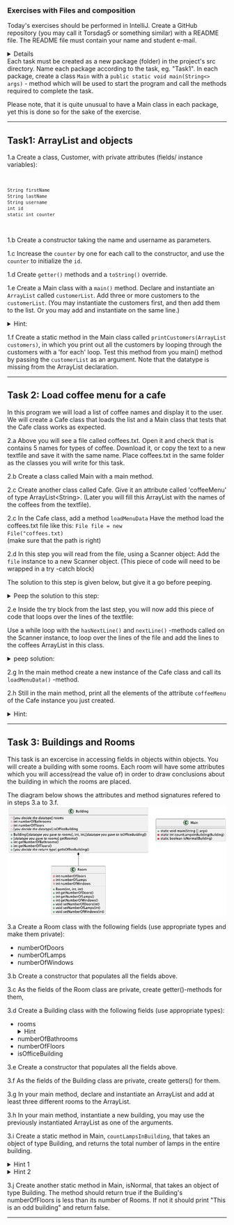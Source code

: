 ### Exercises with Files and composition
Today's exercises should be performed in IntelliJ. Create a GitHub repository (you may call it Torsdag5 or something similar) with a README file. The README file must contain your name and student e-mail.
<details>In IntelliJ, choose New Project from Version Control, to open the repository.</details>
Each task must be created as a new package (folder) in the project's src directory. Name each package according to the task, eg. "Task1". In each package, create a class <code>Main</code> with a <code>public static void main(String<> args)</code> - method which will be used to start the program and call the methods required to complete the task.

Please note, that it is quite unusual to have a Main class in each package, yet this is done so for the sake of the exercise.

---
## Task1: ArrayList and objects
1.a Create a class, Customer, with private attributes (fields/ instance variables): 
<code>

	String firstName
	String lastName
	String username
	int id
	static int counter
</code>

1.b Create a constructor taking the name and username as parameters.

1.c Increase the <code>counter</code> by one for each call to the constructor, and use the <code>counter</code> to initialize the <code>id</code>.

1.d Create <code>getter()</code> methods and a <code>toString()</code> override.

1.e Create a Main class with a <code>main()</code> method. Declare and instantiate an <code>ArrayList</code> called <code>customerList</code>. Add three or more customers to the <code>customerList</code>.
(You may instantiate the customers first, and then add them to the list. Or you may add and instantiate on the same line.)
<details><summary> Hint:
  </summary> <code>
  
	Customer c1 = new Customer("fornavn", "efternavn", "brugernavn");
	customerList.add(c1);
</code>

OR

<code>
	
	customerList.add(new Customer("fornavn", "efternavn", "brugernavn"));
</code>
</details>

1.f Create a static method in the Main class called <code>printCustomers(ArrayList customers)</code>, in which you print out all the customers by looping through the customers with a 'for each' loop. Test this method from you main() method by passing the <code>customerList</code> as an argument. Note that the datatype is missing from the ArrayList declaration.

---
## Task 2: Load coffee menu for a cafe
In this program we will load a list of coffee names and display it to the user. We will create a Cafe class that loads the list and a Main class that tests that the Cafe class works as expected.

2.a Above you will see a file called coffees.txt. Open it and check that is contains 5 names for types of coffee. Download it, or copy the text to a new textfile and save it with the same name. Place coffees.txt in the same folder as the classes you will write for this task.

2.b Create a class called Main with a main method. 

2.c Create another class called Cafe. Give it an attribute called 'coffeeMenu' of type ArrayList\<String\>. 
(Later you will fill this ArrayList with the names of the coffees from the textfile).

2.c In the Cafe class, add a method <code>loadMenuData</code> 
Have the method load the coffees.txt file like this:
<code>File file = new File("coffees.txt) </code>  
(make sure that the path is right)

2.d In this step you will read from the file, using a Scanner object: Add the <code>file</code> instance to a new Scanner object. (This piece of code will need to be wrapped in a try -catch block)

The solution to this step is given below, but give it a go before peeping.
<details>
  <summary> Peep the solution to this step:
  </summary>
  <code>
		  
	try {
		Scanner scan = new Scanner(file); 
	}catch(FileNotFoundException e){
 		System.out.println("File not found. Check path and filename");  
	}
</code>
Remember to import <code>java.util.Scanner</code> and <code>java.io.FileNotFoundException</code>
</details>


2.e Inside the try block from the last step, you will now add this piece of code that loops over the lines of the textfile:


Use a while loop with the <code>hasNextLine()</code> and <code>nextLine()</code> -methods called on the Scanner instance, to loop over the lines of the file and add the lines to the coffees ArrayList in this class.
<details>
  <summary> peep solution:
  </summary>
<code>

	  while(scan.hasNextLine()){
		coffeeMenu.add(scan.nextLine());
	}
</code>      
</details>

2.g In the main method create a new instance of the Cafe class and call its <code>loadMenuData()</code> -method.

2.h Still in the main method, print all the elements of the  attribute <code>coffeeMenu</code> of the Cafe instance you just created.
<details>
  <summary> Hint:</summary>
  you can use a loop, and in the body of the loop use the <code>get()</code> method of ArrayList, to get hold of the item before printing it.
</details>



---
## Task 3: Buildings and Rooms
This task is an excercise in accessing fields in objects within objects. You will create a building with some rooms. Each room will have some attributes which you will access(read the value of) in order to draw conclusions about the building in which the rooms are placed.

The diagram below shows the attributes and method signatures refered to in steps 3.a to 3.f.
![class diagram](https://github.com/Dat1Cphbusiness/Torsdagsopgaver-5---Files-and-Composition/blob/main/doc/classdiagram.png)

3.a Create a Room class with the following fields (use appropriate types and make them private): 
- numberOfDoors
- numberOfLamps
- numberOfWindows

3.b Create a constructor that populates all the fields above.

3.c As the fields of the Room class are private, create getter()-methods for them, 

3.d Create a Building class with the following fields (use appropriate types):
- rooms 
   <details>
        <summary>
          Hint  
        </summary>
        This should be a datatype that can hold multiple objects of type Room, fx. an ArrayList.
    </details>
- numberOfBathrooms
- numberOfFloors
- isOfficeBuilding

3.e Create a constructor that populates all the fields above. 

3.f As the fields of the Building class are private, create getters() for them.
    
3.g In your main method, declare and instantiate an ArrayList and add at least three different rooms to the ArrayList. 

3.h In your main method, instantiate a new building, you may use the previously instantiated ArrayList as one of the arguments.

3.i Create a static method in Main, <code>countLampsInBuilding</code>, that takes an object of type Building, and returns the total number of lamps in the entire building.
<details>
<summary>
   Hint 1
</summary>
 Consider the return type of the method.

You will need to have a loop in the body of the method that looks at each room in the building to add the number of laps in each room.
</details>
<details>
<summary>
   Hint 2
</summary>
You will need an <code>int counter</code> variable, initialized outside the loop. 

You can get the roomslist by using the method <code>getRooms()</code> on the building parameter.
 
You can get the numberOfLamps from the room by using the <code>getNumberOfLamps()</code> method on the room variable inside the loop.
</details>

3.j Create another static method in Main, isNormal, that takes an object of type Building. The method should return true if the Building's numberOfFloors is less than its number of Rooms. If not it should print "This is an odd building" and return false.

---
